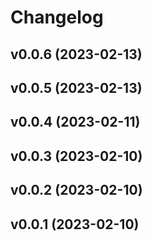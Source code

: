 # Changelog

<!--next-version-placeholder-->

## v0.0.6 (2023-02-13)


## v0.0.5 (2023-02-13)


## v0.0.4 (2023-02-11)


## v0.0.3 (2023-02-10)


## v0.0.2 (2023-02-10)


## v0.0.1 (2023-02-10)


